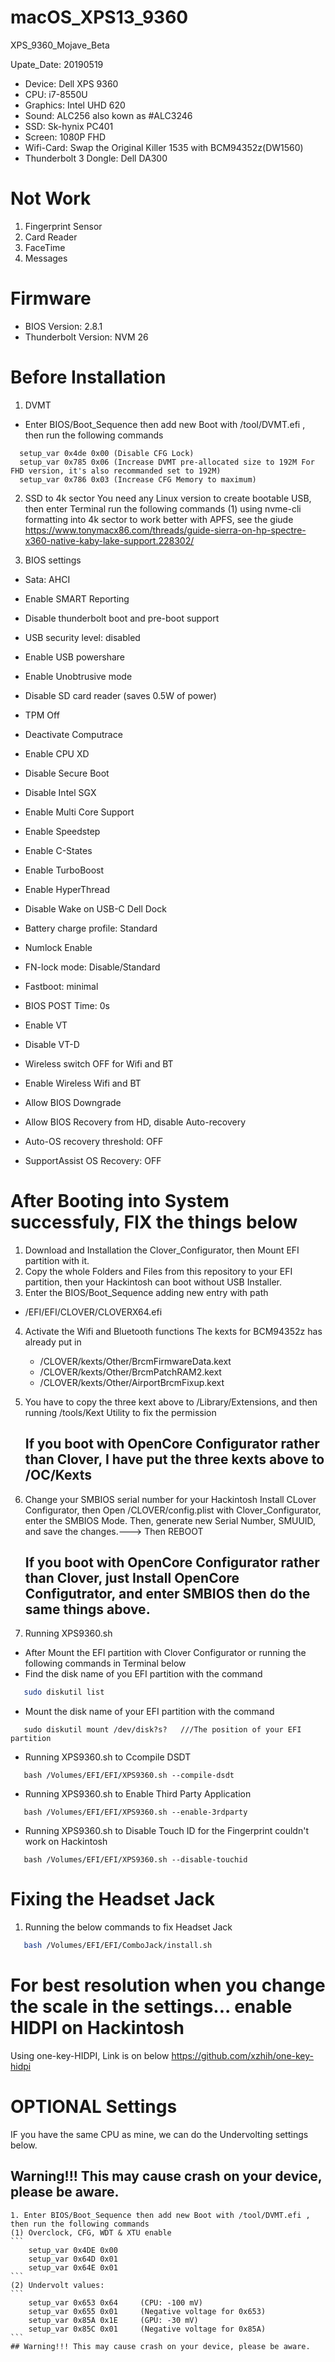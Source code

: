 # macOS_XPS13_9360
XPS_9360_Mojave_Beta

Upate_Date: 20190519

- Device: Dell XPS 9360
- CPU: i7-8550U
- Graphics: Intel UHD 620
- Sound: ALC256 also kown as #ALC3246
- SSD: Sk-hynix PC401
- Screen: 1080P FHD
- Wifi-Card: Swap the Original Killer 1535 with BCM94352z(DW1560)
- Thunderbolt 3 Dongle: Dell DA300

# Not Work
1. Fingerprint Sensor
2. Card Reader
3. FaceTime
4. Messages

# Firmware
- BIOS Version: 2.8.1
- Thunderbolt Version: NVM 26

# Before Installation
1. DVMT
  - Enter BIOS/Boot_Sequence then add new Boot with /tool/DVMT.efi , then run the following commands
```
  setup_var 0x4de 0x00 (Disable CFG Lock)
  setup_var 0x785 0x06 (Increase DVMT pre-allocated size to 192M For FHD version, it's also recommanded set to 192M)
  setup_var 0x786 0x03 (Increase CFG Memory to maximum)
```
2. SSD to 4k sector
  You need any Linux version to create bootable USB, then enter Terminal run the following commands
  (1) using nvme-cli formatting into 4k sector to work better with APFS, see the giude 
      https://www.tonymacx86.com/threads/guide-sierra-on-hp-spectre-x360-native-kaby-lake-support.228302/

3. BIOS settings
  - Sata: AHCI

  - Enable SMART Reporting

  - Disable thunderbolt boot and pre-boot support

  - USB security level: disabled

  - Enable USB powershare

  - Enable Unobtrusive mode

  - Disable SD card reader (saves 0.5W of power)

  - TPM Off

  - Deactivate Computrace

  - Enable CPU XD

  - Disable Secure Boot

  - Disable Intel SGX

  - Enable Multi Core Support

  - Enable Speedstep

  - Enable C-States

  - Enable TurboBoost

  - Enable HyperThread

  - Disable Wake on USB-C Dell Dock

  - Battery charge profile: Standard

  - Numlock Enable

  - FN-lock mode: Disable/Standard

  - Fastboot: minimal

  - BIOS POST Time: 0s

  - Enable VT

  - Disable VT-D

  - Wireless switch OFF for Wifi and BT

  - Enable Wireless Wifi and BT

  - Allow BIOS Downgrade

  - Allow BIOS Recovery from HD, disable Auto-recovery

  - Auto-OS recovery threshold: OFF

  - SupportAssist OS Recovery: OFF
  
  # After Booting into System successfuly, FIX the things below
 
 1. Download and Installation the Clover_Configurator, then Mount EFI partition with it.
 2. Copy the whole Folders and Files from this repository to your EFI partition, then your Hackintosh can boot without USB Installer.
 3. Enter the BIOS/Boot_Sequence adding new entry with path 
 - /EFI/EFI/CLOVER/CLOVERX64.efi
 4. Activate the Wifi and Bluetooth functions
    The kexts for BCM94352z has already put in 
    - /CLOVER/kexts/Other/BrcmFirmwareData.kext
    - /CLOVER/kexts/Other/BrcmPatchRAM2.kext  
    - /CLOVER/kexts/Other/AirportBrcmFixup.kext  
 5. You have to copy the three kext above to /Library/Extensions, and then running /tools/Kext Utility to fix the permission 
    ## If you boot with OpenCore Configurator rather than Clover, I have put the three kexts above to /OC/Kexts
 
 6. Change your SMBIOS serial number for your Hackintosh
    Install CLover Configurator, then Open /CLOVER/config.plist with Clover_Configurator, enter the SMBIOS Mode.
    Then, generate new Serial Number, SMUUID, and save the changes.---> Then REBOOT
    ## If you boot with OpenCore Configurator rather than Clover, just Install OpenCore Configutrator, and enter SMBIOS then do the same things above.
  
  7. Running XPS9360.sh
   -  After Mount the EFI partition with Clover Configurator or running the following commands in Terminal below
   -  Find the disk name of you EFI partition with the command
   ```BASH
      sudo diskutil list
   ```
   - Mount the disk name of your EFI partition with the command
   ```
      sudo diskutil mount /dev/disk?s?   ///The position of your EFI partition 
   ```
   -  Running XPS9360.sh to Ccompile DSDT
   ```
      bash /Volumes/EFI/EFI/XPS9360.sh --compile-dsdt 
   ```
   -  Running XPS9360.sh to Enable Third Party Application
   ```
      bash /Volumes/EFI/EFI/XPS9360.sh --enable-3rdparty
   ```
   -  Running XPS9360.sh to Disable Touch ID for the Fingerprint couldn't work on Hackintosh
   ```
      bash /Volumes/EFI/EFI/XPS9360.sh --disable-touchid
   ```
   # Fixing the Headset Jack 
   1. Running the below commands to fix Headset Jack
   ```BASH
      bash /Volumes/EFI/EFI/ComboJack/install.sh
   ```
      
  # For best resolution when you change the scale in the settings... enable HIDPI on Hackintosh
   Using one-key-HIDPI, Link is on below
      https://github.com/xzhih/one-key-hidpi
  
      
   # OPTIONAL Settings
   IF you have the same CPU as mine, we can do the Undervolting settings below.
   ## Warning!!! This may cause crash on your device, please be aware.
    1. Enter BIOS/Boot_Sequence then add new Boot with /tool/DVMT.efi , then run the following commands
    (1) Overclock, CFG, WDT & XTU enable
    ```
        setup_var 0x4DE 0x00
        setup_var 0x64D 0x01
        setup_var 0x64E 0x01
    ```
    (2) Undervolt values:
    ```
        setup_var 0x653 0x64     (CPU: -100 mV)
        setup_var 0x655 0x01     (Negative voltage for 0x653)
        setup_var 0x85A 0x1E     (GPU: -30 mV)
        setup_var 0x85C 0x01     (Negative voltage for 0x85A)
    ```
    ## Warning!!! This may cause crash on your device, please be aware.

